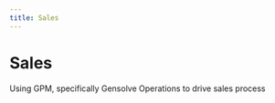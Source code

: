```yaml
---
title: Sales
---
```


# Sales

Using GPM, specifically Gensolve Operations to drive sales process
